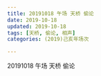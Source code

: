 ```yaml
---
title: 20191018 午场 天桥 偷论
date: 2019-10-18
updated: 2019-10-18
tags: [天桥, 偷论, 相声]
categories: (2019)己亥年场次

---
```


20191018 午场 天桥 偷论

